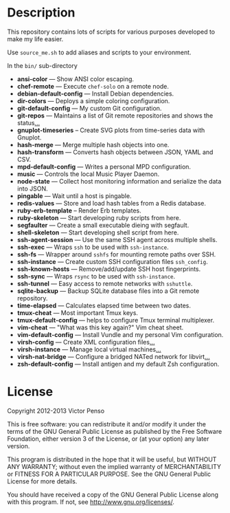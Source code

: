 Description
===========

This repository contains lots of scripts for various purposes 
developed to make my life easier.

Use `source_me.sh` to add aliases and scripts to your environment.

In the `bin/` sub-directory

* **ansi-color** — Show ANSI color escaping.
* **chef-remote** —  Execute `chef-solo` on a remote node.
* **debian-default-config** — Install Debian dependencies.
* **dir-colors** — Deploys a simple coloring configuration.
* **git-default-config** — My custom Git configuration.
* **git-repos** — Maintains a list of Git remote repositories and 
  shows the status[…][git]
* **gnuplot-timeseries** – Create SVG plots from time-series data with Gnuplot.
* **hash-merge** — Merge multiple hash objects into one.
* **hash-transform** — Converts hash objects between JSON, YAML and CSV.
* **mpd-default-config** — Writes a personal MPD configuration.
* **music** — Controls the local Music Player Daemon.
* **node-state** — Collect host monitoring information and 
  serialize the data into JSON.   
* **pingable** — Wait until a host is pingable.
* **redis-values** — Store and load hash tables from a Redis database.
* **ruby-erb-template** – Render Erb templates.
* **ruby-skeleton** — Start developing ruby scripts from here.
* **segfaulter** — Create a small executable dieing with segfault.
* **shell-skeleton** — Start developing shell script from here.
* **ssh-agent-session** — Use the same SSH agent across multiple 
shells.
* **ssh-exec** — Wraps `ssh` to be used with `ssh-instance`.
* **ssh-fs** — Wrapper around `sshfs` for mounting remote paths
over SSH.
* **ssh-instance** — Create custom SSH configuration files `ssh_config`.
* **ssh-known-hosts** — Remove/add/update SSH host fingerprints.
* **ssh-sync** — Wraps `rsync` to be used with `ssh-instance`.
* **ssh-tunnel** — Easy access to remote networks with `sshuttle`.
* **sqlite-backup** — Backup SQLite database files into a Git 
remote repository.
* **time-elapsed** — Calculates elapsed time between two dates.
* **tmux-cheat** — Most important Tmux keys.
* **tmux-default-config** — helps to configure Tmux terminal
  multiplexer.
* **vim-cheat** — "What was this key again?" Vim cheat sheet. 
* **vim-default-config** — Install Vundle and my personal Vim configuration.
* **virsh-config** — Create XML configuration files[…][virsh]
* **virsh-instance** — Manage local virtual machines[…][virsh]
* **virsh-nat-bridge** — Configure a bridged NATed network for libvirt[…][virsh]
* **zsh-default-config** — Install antigen and my default Zsh 
  configuration.

[git]: docs/git.markdown
[virsh]: docs/virsh.markdown

License
=======

Copyright 2012-2013 Victor Penso

This is free software: you can redistribute it
and/or modify it under the terms of the GNU General Public
License as published by the Free Software Foundation,
either version 3 of the License, or (at your option) any
later version.

This program is distributed in the hope that it will be
useful, but WITHOUT ANY WARRANTY; without even the implied
warranty of MERCHANTABILITY or FITNESS FOR A PARTICULAR
PURPOSE. See the GNU General Public License for more details.

You should have received a copy of the GNU General Public
License along with this program. If not, see 
<http://www.gnu.org/licenses/>.
